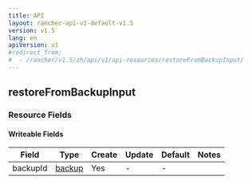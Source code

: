 ```yaml
---
title: API
layout: rancher-api-v1-default-v1.5
version: v1.5
lang: en
apiVersion: v1
#redirect_from:
#  - /rancher/v1.5/zh/api/v1/api-resources/restoreFromBackupInput/
---
```


## restoreFromBackupInput



### Resource Fields

#### Writeable Fields

Field | Type | Create | Update | Default | Notes
---|---|---|---|---|---
backupId | [backup]({{site.baseurl}}/rancher/{{page.version}}/{{page.lang}}/api/{{page.apiVersion}}/api-resources/backup/) | Yes | - | - | 



<br>
